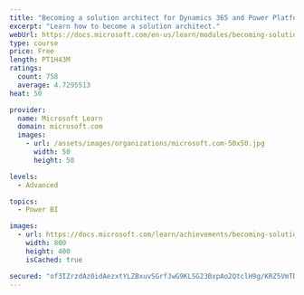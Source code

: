 ```yaml
---
title: "Becoming a solution architect for Dynamics 365 and Power Platform"
excerpt: "Learn how to become a solution architect."
webUrl: https://docs.microsoft.com/en-us/learn/modules/becoming-solution-architect/
type: course
price: Free
length: PT1H43M
ratings:
  count: 758
  average: 4.7295513
heat: 50

provider:
  name: Microsoft Learn
  domain: microsoft.com
  images:
    - url: /assets/images/organizations/microsoft.com-50x50.jpg
      width: 50
      height: 50

levels:
  - Advanced

topics:
  - Power BI

images:
  - url: https://docs.microsoft.com/learn/achievements/becoming-solution-architect-social.png
    width: 800
    height: 400
    isCached: true

secured: "of3IZrzdAz0idAezxtYLZBxuvSGrfJwG9KLSG23BxpAo2QtclH9g/KRZ5VmTDkWsNLiei5O5UyLbWwFFIHpORe8F7c80W0tESr3396zJa2l6tfJNgeqIBjhaOoq5Q+B3J4x2El1ZIevk6XYXZP2kMfGgRaBAGetgmqB7wy+j7SroEapV6FrkFbZoE/rHWimkT/fg/UUVOM0oLKtpvl75vQoCYjbMNH0Mwq8FpV5yTiHETERPaWBChAnHwGuZypKMOrf5kVXWkXmQsfTtjGqBpvcz0Mg7zckTJXhYoMoRHggGM8jYWk6p2nqMxu6yxTEKO1NttD9IKcguD3Nf0lVLmWeot42AiT9LX0m/Zgh0bylXeyVi5kxHNdU978oywss2J04JrgHGqU8LYYTm7rxm0x5WVyUmi1ZqMHR7hNw4xtk=;7atl9XbQ0T9Q9TbO/8kh2A=="
---
```


